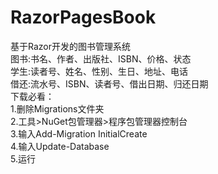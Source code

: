 # RazorPagesBook
基于Razor开发的图书管理系统<br>
图书:书名、作者、出版社、ISBN、价格、状态<br>
学生:读者号、姓名、性别、生日、地址、电话<br>
借还:流水号、ISBN、读者号、借出日期、归还日期<br>
下载必看：<br>
1.删除Migrations文件夹<br>
2.工具>NuGet包管理器>程序包管理器控制台<br>
3.输入Add-Migration InitialCreate<br>
4.输入Update-Database<br>
5.运行<br>
